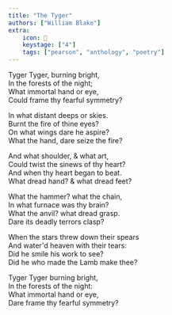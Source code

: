 ```yaml
---
title: "The Tyger"
authors: ["William Blake"]
extra:
    icon: 🐅
    keystage: ["4"]
    tags: ["pearson", "anthology", "poetry"]
---
```

Tyger Tyger, burning bright,   
In the forests of the night;   
What immortal hand or eye,   
Could frame thy fearful symmetry?  
  
In what distant deeps or skies.   
Burnt the fire of thine eyes?  
On what wings dare he aspire?  
What the hand, dare seize the fire?  
  
And what shoulder, & what art,  
Could twist the sinews of thy heart?  
And when thy heart began to beat.  
What dread hand? & what dread feet?  
  
What the hammer? what the chain,  
In what furnace was thy brain?  
What the anvil? what dread grasp.  
Dare its deadly terrors clasp?  
  
When the stars threw down their spears   
And water'd heaven with their tears:  
Did he smile his work to see?  
Did he who made the Lamb make thee?  
  
Tyger Tyger burning bright,  
In the forests of the night:  
What immortal hand or eye,  
Dare frame thy fearful symmetry?


